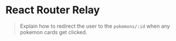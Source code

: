 # React Router Relay

> Explain how to redirect the user to the `pokemons/:id` when any pokemon cards get clicked.
